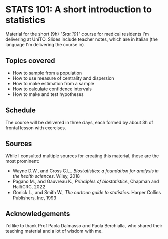 # STATS 101: A short introduction to statistics 

Material for the short (9h) *"Stat 101"* course for medical residents I'm delivering at UniTO. 
Slides include teacher notes, which are in Italian (the language I'm delivering the course in).

## Topics covered

- How to sample from a population
- How to use measure of centrality and dispersion
- How to make estimation from a sample
- How to calculate confidence intervals
- How to make and test hypotheses

## Schedule

The course will be delivered in three days, each formed by about 3h of frontal lesson with exercises.

## Sources

While I consulted multiple sources for creating this material, these are the most prominent:

- Wayne D.W., and Cross C.L.. *Biostatistics: a foundation for analysis in the health sciences*. Wiley, 2018
- Pagano M., and  Gauvreau K., *Principles of biostatistics*, Chapman and Hall/CRC, 2022
- Gonick L., and Smith W., *The cartoon guide to statistics*. Harper Collins Publishers, Inc, 1993


## Acknowledgements 

I'd like to thank Prof Paola Dalmasso and Paola Berchialla, who shared their teaching material and a lot of wisdom with me.